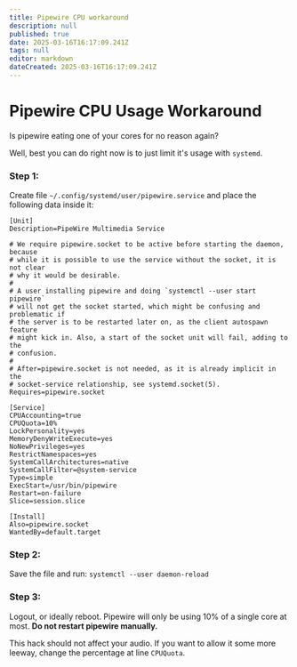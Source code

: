 ```yaml
---
title: Pipewire CPU workaround
description: null
published: true
date: 2025-03-16T16:17:09.241Z
tags: null
editor: markdown
dateCreated: 2025-03-16T16:17:09.241Z
---
```


# Pipewire CPU Usage Workaround

Is pipewire eating one of your cores for no reason again?

Well, best you can do right now is to just limit it's usage with `systemd`.

### Step 1:

Create file `~/.config/systemd/user/pipewire.service` and place the following data inside it:

```
[Unit]
Description=PipeWire Multimedia Service

# We require pipewire.socket to be active before starting the daemon, because
# while it is possible to use the service without the socket, it is not clear
# why it would be desirable.
#
# A user installing pipewire and doing `systemctl --user start pipewire`
# will not get the socket started, which might be confusing and problematic if
# the server is to be restarted later on, as the client autospawn feature
# might kick in. Also, a start of the socket unit will fail, adding to the
# confusion.
#
# After=pipewire.socket is not needed, as it is already implicit in the
# socket-service relationship, see systemd.socket(5).
Requires=pipewire.socket

[Service]
CPUAccounting=true
CPUQuota=10%
LockPersonality=yes
MemoryDenyWriteExecute=yes
NoNewPrivileges=yes
RestrictNamespaces=yes
SystemCallArchitectures=native
SystemCallFilter=@system-service
Type=simple
ExecStart=/usr/bin/pipewire
Restart=on-failure
Slice=session.slice

[Install]
Also=pipewire.socket
WantedBy=default.target
```

### Step 2:

Save the file and run: `systemctl --user daemon-reload`

### Step 3:

Logout, or ideally reboot. Pipewire will only be using 10% of a single core at most. **Do not restart pipewire manually.**

This hack should not affect your audio.
If you want to allow it some more leeway, change the percentage at line `CPUQuota`.